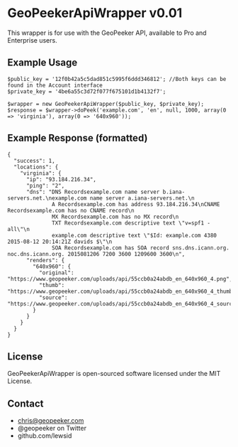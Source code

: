 GeoPeekerApiWrapper v0.01
=========================

This wrapper is for use with the GeoPeeker API, available to Pro and Enterprise users.

Example Usage
-------------

	$public_key = '12f0b42a5c5dad851c5995f6ddd346812'; //Both keys can be found in the Account interface
	$private_key = '4be6a55c3d72f077f675101d1b4132f7';

	$wrapper = new GeoPeekerApiWrapper($public_key, $private_key);
    $response = $wrapper->doPeek('example.com', 'en', null, 1000, array(0 => 'virginia'), array(0 => '640x960'));

Example Response (formatted)
----------------------------

    {
	  "success": 1,
	  "locations": {
	    "virginia": {
	      "ip": "93.184.216.34",
	      "ping": "2",
	      "dns": "DNS Recordsexample.com name server b.iana-servers.net.\nexample.com name server a.iana-servers.net.\n
	              A Recordsexample.com has address 93.184.216.34\nCNAME Recordsexample.com has no CNAME record\n
	              MX Recordsexample.com has no MX record\n
	              TXT Recordsexample.com descriptive text \"v=spf1 -all\"\n
	              example.com descriptive text \"$Id: example.com 4380 2015-08-12 20:14:21Z davids $\"\n
	              SOA Recordsexample.com has SOA record sns.dns.icann.org. noc.dns.icann.org. 2015081206 7200 3600 1209600 3600\n",
	      "renders": {
	        "640x960": {
	          "original": "https://www.geopeeker.com/uploads/api/55ccb0a24abdb_en_640x960_4.png",
	          "thumb": "https://www.geopeeker.com/uploads/api/55ccb0a24abdb_en_640x960_4_thumb.png",
	          "source": "https://www.geopeeker.com/uploads/api/55ccb0a24abdb_en_640x960_4_source.txt"
	        }
	      }
	    }
	  }
	}


License
-------

GeoPeekerApiWrapper is open-sourced software licensed under the MIT License.


Contact
-------

  - chris@geopeeker.com
  - @geopeeker on Twitter
  - github.com/lewsid
  
